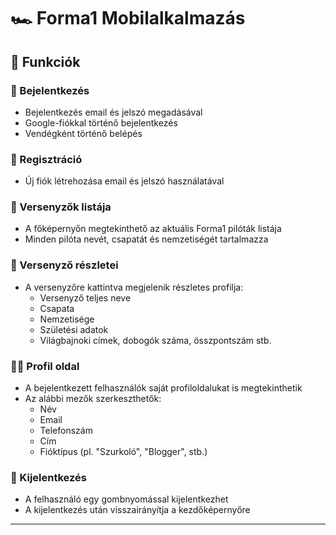 # 🏎️ Forma1 Mobilalkalmazás
## 🔐 Funkciók

### 🔑 Bejelentkezés
- Bejelentkezés email és jelszó megadásával
- Google-fiókkal történő bejelentkezés
- Vendégként történő belépés

### 📝 Regisztráció
- Új fiók létrehozása email és jelszó használatával
  
### 🏁 Versenyzők listája
- A főképernyőn megtekinthető az aktuális Forma1 pilóták listája
- Minden pilóta nevét, csapatát és nemzetiségét tartalmazza

### 👤 Versenyző részletei
- A versenyzőre kattintva megjelenik részletes profilja:
  - Versenyző teljes neve
  - Csapata
  - Nemzetisége
  - Születési adatok
  - Világbajnoki címek, dobogók száma, összpontszám stb.

### 🙍‍♂️ Profil oldal
- A bejelentkezett felhasználók saját profiloldalukat is megtekinthetik
- Az alábbi mezők szerkeszthetők:
  - Név
  - Email
  - Telefonszám
  - Cím
  - Fióktípus (pl. "Szurkoló", "Blogger", stb.)

### 🚪 Kijelentkezés
- A felhasználó egy gombnyomással kijelentkezhet
- A kijelentkezés után visszairányítja a kezdőképernyőre

---


